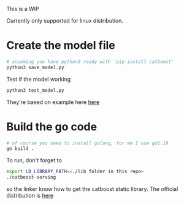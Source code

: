 This is a WIP

Currently only supported for linux distribution.

# Create the model file

```sh
# assuming you have python3 ready with 'pip install catboost'
python3 save_model.py
```

Test if the model working
```sh
python3 test_model.py
```

They're based on example here [here](https://catboost.ai/en/docs/concepts/python-usages-examples#regression)


# Build the go code

```sh
# of course you need to install golang, for me I use go1.19
go build .
```

To run, don't forget to 

```sh
export LD_LIBRARY_PATH=<./lib folder in this repo>
./catboost-serving
```

so the linker know how to get the catboost static library.
The official distribution is [here](https://github.com/catboost/catboost/releases/tag/v1.1.1)
